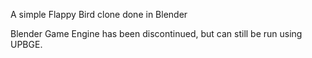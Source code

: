 A simple Flappy Bird clone done in Blender

Blender Game Engine has been discontinued, but can still be run using UPBGE.
